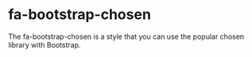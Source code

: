 # fa-bootstrap-chosen
The fa-bootstrap-chosen is a style that you can use the popular chosen library with Bootstrap.
